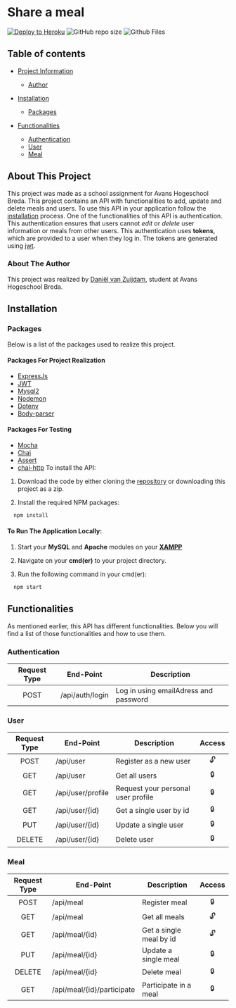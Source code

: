 # Share a meal
[![Deploy to Heroku](https://github.com/Julietvb/programmeren-4-shareameal/actions/workflows/main.yml/badge.svg)](https://github.com/Julietvb/programmeren-4-shareameal/actions/workflows)
![GitHub repo size](https://img.shields.io/github/repo-size/Julietvb/programmeren-4-shareameal?label=Total%20Size)
![Github Files](https://img.shields.io/badge/Files-21-pink)


## Table of contents

 - [Project Information](#about-this-project)
    - [Author](#about-the-author)

 - [Installation](#installation)    
    - [Packages](#packages)

 - [Functionalities](#functionalities)
    - [Authentication](#authentication)
    - [User](#user)
    - [Meal](#meal)

## About This Project
This project was made as a school assignment for Avans Hogeschool Breda. This project contains an API with functionalities to add, update and delete meals and users. To use this API in your application follow the [installation](#installation) process. One of the functionalities of this API is authentication. This authentication ensures that users cannot *edit* or *delete* user information or meals from other users. This authentication uses **tokens**, which are provided to a user when they log in. The tokens are generated using [jwt](https://jwt.io).



### About The Author
This project was realized by [Daniël van Zuijdam](https://github.com/Zuijd), student at Avans Hogeschool Breda.



## Installation
### Packages
Below is a list of the packages used to realize this project.

#### Packages For Project Realization
- [ExpressJs](https://expressjs.com/)
- [JWT](https://jwt.io)
- [Mysql2](https://www.npmjs.com/package/mysql2)
- [Nodemon](https://www.npmjs.com/package/nodemon)
- [Dotenv](https://www.npmjs.com/package/dotenv)
- [Body-parser](https://www.npmjs.com/package/body-parser)

#### Packages For Testing

- [Mocha](https://mochajs.org/)
- [Chai](https://www.chaijs.com/)
- [Assert](https://www.npmjs.com/package/assert)
- [chai-http](https://www.chaijs.com/plugins/chai-http/)
To install the API: 

1. Download the code by either cloning the [repository](https://github.com/Zuijd/share-a-meal) or downloading this project as a zip.

2. Install the required NPM packages:
```bash
  npm install
```

#### To Run The Application Locally:

1. Start your **MySQL** and **Apache** modules on your [**XAMPP**](https://www.apachefriends.org/index.html)

2. Navigate on your **cmd(er)** to your project directory.

3. Run the following command in your cmd(er):

```bash
  npm start
```

## Functionalities
As mentioned earlier, this API has different functionalities. Below you will find a list of those functionalities and how to use them. 

### Authentication

|**Request Type**|**End-Point**|**Description**
|:-:|---|---|
|POST| /api/auth/login | Log in using emailAdress and password |

### User

|**Request Type**|**End-Point**|**Description**|**Access**|
|:-:|---|---|:-:|
|POST| /api/user | Register as a new user | :unlock: |
|GET| /api/user | Get all users | :lock: |
|GET| /api/user/profile | Request your personal user profile | :lock: |
|GET| /api/user/{id} | Get a single user by id | :lock: |
|PUT| /api/user/{id} | Update a single user | :lock: |
|DELETE| /api/user/{id} | Delete user | :lock: |

### Meal
|**Request Type**|**End-Point**|**Description**|**Access**|
|:-:|---|---|:-:|
|POST| /api/meal | Register meal | :lock: |
|GET| /api/meal | Get all meals | :unlock: |
|GET| /api/meal/{id} | Get a single meal by id | :unlock: |
|PUT| /api/meal/{id} | Update a single meal | :lock: |
|DELETE| /api/meal/{id} | Delete meal | :lock: |
|GET| /api/meal/{id}/participate | Participate in a meal | :lock: |
